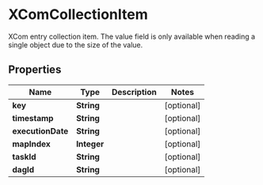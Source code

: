 

# XComCollectionItem

XCom entry collection item.  The value field is only available when reading a single object due to the size of the value. 

## Properties

| Name | Type | Description | Notes |
|------------ | ------------- | ------------- | -------------|
|**key** | **String** |  |  [optional] |
|**timestamp** | **String** |  |  [optional] |
|**executionDate** | **String** |  |  [optional] |
|**mapIndex** | **Integer** |  |  [optional] |
|**taskId** | **String** |  |  [optional] |
|**dagId** | **String** |  |  [optional] |



